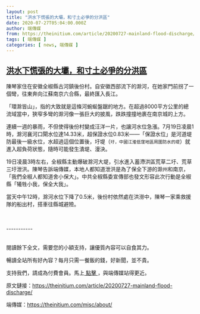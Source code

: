 ```yaml
---
layout: post
title: "洪水下慌張的大壩，和寸土必爭的分洪區"
date: 2020-07-27T05:04:00.000Z
author: 端傳媒
from: https://theinitium.com/article/20200727-mainland-flood-discharge/
tags: [ 端傳媒 ]
categories: [ news, 端傳媒 ]
---
```

<!--1595826240000-->
[洪水下慌張的大壩，和寸土必爭的分洪區](https://theinitium.com/article/20200727-mainland-flood-discharge/)
------

<div>
<section>  <article><p>陳琴家住在安徽全椒縣古河鎮後份村。自安徽西部流下的滁河，在她家門前拐了一個彎，往東奔向江蘇南京六合縣，最終匯入長江。</p><p>「環滁皆山」，指的大致就是這條河蜿蜒盤踞的地方。在超過8000平方公里的總流域當中，狹窄多彎的滁河像一張巨大的披風，跌跌撞撞地裹在南京城的上方。</p><p>連續一週的暴雨，不但使得後份村變成汪洋一片，也讓河水位急漲。7月19日凌晨1時，滁河襄河口閘水位達14.33米，超保證水位0.83米——「保證水位」是河道堤防最後一級水位，水超過這個位置後，圩堤（<small>圩，中國江淮低窪地區周圍防水的堤</small>）就進入超負荷狀態，隨時可能發生潰堤、漫決。</p><p>19日凌晨3時左右，全椒縣主動爆破滁河大堤，引水進入蓄滯洪區荒草二圩、荒草三圩泄洪。陳琴告訴端傳媒，本地人都知道泄洪是為了保全下游的滁州和南京，「我們全椒人都知道舍小保大」。中共全椒縣委宣傳部也發文形容此次行動是全椒縣「犧牲小我，保全大我」。</p><p>當天中午12時，滁河水位下降了0.5米，後份村依然處在洪澇中，陳琴一家乘救援隊的船出村，搭車往縣城避險。</p>                                                             <br><br>-----------<br><br><p>閱讀餘下全文，需要您的小額支持，讓優質內容可以自食其力。</p><p>暢讀全站所有好內容？每月只需一餐飯的錢，好新聞，並不貴。</p><p>支持我們，請成為付費會員。馬上<a href="https://theinitium.com/subscription/offers/"> 點擊 </a>，與端傳媒站得更近。</p></article>  <footer>          <p>        <span>原文鏈接：</span><a href="https://theinitium.com/article/20200727-mainland-flood-discharge/">https://theinitium.com/article/20200727-mainland-flood-discharge/</a>      </p>      <p>        <span>端傳媒：</span><a href="https://theinitium.com/misc/about/">https://theinitium.com/misc/about/</a>      </p>      </footer></section>
</div>
